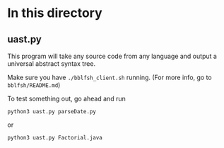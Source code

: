 # In this directory

## uast.py

This program will take any source code from any language and output a universal abstract syntax tree.

Make sure you have `./bblfsh_client.sh` running. (For more info, go to `bblfsh/README.md`)

To test something out, go ahead and run 

```
python3 uast.py parseDate.py 
```

or 

```
python3 uast.py Factorial.java
```

